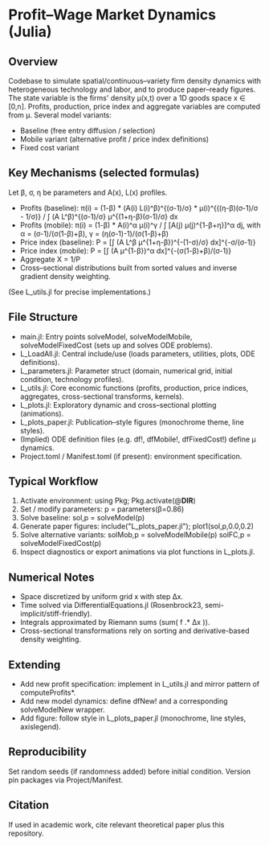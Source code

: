 # Profit–Wage Market Dynamics (Julia)

## Overview
Codebase to simulate spatial/continuous–variety firm density dynamics with heterogeneous technology and labor, and to produce paper–ready figures. The state variable is the firms' density μ(x,t) over a 1D goods space x ∈ [0,n]. Profits, production, price index and aggregate variables are computed from μ. Several model variants:
- Baseline (free entry diffusion / selection)
- Mobile variant (alternative profit / price index definitions)
- Fixed cost variant

## Key Mechanisms (selected formulas)
Let β, σ, η be parameters and A(x), L(x) profiles.
- Profits (baseline):
  π(i) = (1-β) * (A(i) L(i)^β)^{(σ-1)/σ} * μ(i)^{((η-β)(σ-1)/σ - 1/σ)} / ∫ (A L^β)^{(σ-1)/σ} μ^{(1+η-β)(σ-1)/σ} dx
- Profits (mobile):
  π(i) = (1-β) * A(i)^α μ(i)^γ / ∫ [A(j) μ(j)^{1-β+η}]^α dj, with α = (σ-1)/(σ(1-β)+β), γ = (η(σ-1)-1)/(σ(1-β)+β)
- Price index (baseline):
  P = [∫ (A L^β μ^{1+η-β})^{-(1-σ)/σ} dx]^{-σ/(σ-1)}
- Price index (mobile):
  P = [∫ (A μ^{1-β})^α dx]^{-(σ(1-β)+β)/(σ-1)}
- Aggregate X = 1/P
- Cross–sectional distributions built from sorted values and inverse gradient density weighting.

(See L_utils.jl for precise implementations.)

## File Structure
- main.jl: Entry points solveModel, solveModelMobile, solveModelFixedCost (sets up and solves ODE problems).
- L_LoadAll.jl: Central include/use (loads parameters, utilities, plots, ODE definitions).
- L_parameters.jl: Parameter struct (domain, numerical grid, initial condition, technology profiles).
- L_utils.jl: Core economic functions (profits, production, price indices, aggregates, cross-sectional transforms, kernels).
- L_plots.jl: Exploratory dynamic and cross–sectional plotting (animations).
- L_plots_paper.jl: Publication–style figures (monochrome theme, line styles).
- (Implied) ODE definition files (e.g. df!, dfMobile!, dfFixedCost!) define μ dynamics.
- Project.toml / Manifest.toml (if present): environment specification.

## Typical Workflow
1. Activate environment:
   using Pkg; Pkg.activate(@__DIR__)
2. Set / modify parameters:
   p = parameters(β=0.86)
3. Solve baseline:
   sol,p = solveModel(p)
4. Generate paper figures:
   include("L_plots_paper.jl"); plot1(sol,p,0.0,0.2)
5. Solve alternative variants:
   solMob,p = solveModelMobile(p)
   solFC,p = solveModelFixedCost(p)
6. Inspect diagnostics or export animations via plot functions in L_plots.jl.

## Numerical Notes
- Space discretized by uniform grid x with step Δx.
- Time solved via DifferentialEquations.jl (Rosenbrock23, semi-implicit/stiff-friendly).
- Integrals approximated by Riemann sums (sum( f .* Δx )).
- Cross-sectional transformations rely on sorting and derivative-based density weighting.

## Extending
- Add new profit specification: implement in L_utils.jl and mirror pattern of computeProfits*.
- Add new model dynamics: define dfNew! and a corresponding solveModelNew wrapper.
- Add figure: follow style in L_plots_paper.jl (monochrome, line styles, axislegend).

## Reproducibility
Set random seeds (if randomness added) before initial condition. Version pin packages via Project/Manifest.

## Citation
If used in academic work, cite relevant theoretical paper plus this repository.

